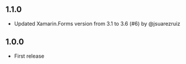 ## 1.1.0
* Updated Xamarin.Forms version from 3.1 to 3.6 (#6) by @jsuarezruiz

## 1.0.0
* First release